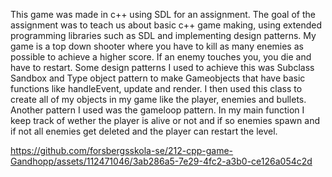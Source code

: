 This game was made in c++ using SDL for an assignment. The goal of the assignment was to teach us about basic c++ game making, using extended programming libraries such as SDL
and implementing design patterns. My game is a top down shooter where you have to kill as many enemies as possible to achieve a higher score. If an enemy touches you, you die and have to restart.
Some design patterns I used to achieve this was Subclass Sandbox and Type object pattern to make Gameobjects that have basic functions like handleEvent, update and render.
I then used this class to create all of my objects in my game like the player, enemies and bullets. Another pattern I used was the gameloop pattern.
In my main function I keep track of wether the player is alive or not and if so enemies spawn and if not all enemies get deleted and the player can restart the level.



https://github.com/forsbergsskola-se/212-cpp-game-Gandhopp/assets/112471046/3ab286a5-7e29-4fc2-a3b0-ce126a054c2d
